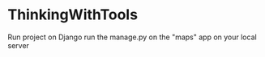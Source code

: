 # ThinkingWithTools

Run project on Django
run the manage.py on the "maps" app on your local server
